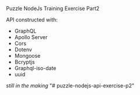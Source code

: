 Puzzle NodeJs Training Exercise Part2

API constructed with:

- GraphQL
- Apollo Server
- Cors
- Dotenv
- Mongoose
- Bcryptjs
- Graphql-iso-date
- uuid


_still in the making_
"# puzzle-nodejs-api-exercise-p2" 
